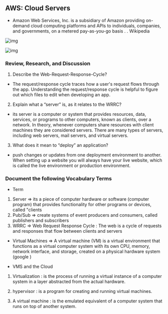 ##  AWS: Cloud Servers

- Amazon Web Services, Inc. is a subsidiary of Amazon providing on-demand cloud computing platforms and APIs to individuals, companies, and governments, on a metered pay-as-you-go basis . . Wikipedia

![img](https://lh3.googleusercontent.com/proxy/JgOc8LRbhbOfkeUjycMa5AwWYys8kOHLT5zpSsQBI5nAN2npsehOqndkKF3PIiChQmKfCo9gLIrAoDEMYr4iIHwC9IUTG6To4vtB6mn0NPxRrXI8fWB7ht9WRu-P5I5RbGjRybCOdkUgWggEAhg)

![img](https://datacenterfrontier.com/wp-content/uploads/2015/09/aws-custom-hardware.jpg)


### Review, Research, and Discussion 

1. Describe the Web-Request-Response-Cycle?
- The request/response cycle traces how a user's request flows through the app. Understanding the request/response cycle is helpful to figure out which files to edit when developing an app.

2. Explain what a “server” is, as it relates to the WRRC?
- its server is a computer or system that provides resources, data, services, or programs to other computers, known as clients, over a network. In theory, whenever computers share resources with client machines they are considered servers. There are many types of servers, including web servers, mail servers, and virtual servers.

3. What does it mean to “deploy” an application?
- push changes or updates from one deployment environment to another. When setting up a website you will always have your live website, which is called the live environment or production environment.


### Document the following Vocabulary Terms
- Term 
1. Server => its a piece of computer hardware or software (computer program) that provides functionality for other programs or devices, called "clients
2. Pub/Sub =>   create systems of event producers and consumers, called publishers and subscribers
3. WRRC => Web Request Response Cycle : The web is a cycle of requests and responses that flow between clients and servers 


- Virtual Machines => A virtual machine (VM) is a virtual environment that functions as a virtual computer system with its own CPU, memory, network interface, and storage, created on a physical hardware system (google )

- VMS and the Cloud 

1. Virtualization : is the process of running a virtual instance of a computer system in a layer abstracted from the actual hardware.

 2. hypervisor : is a program for creating and running virtual machines. 

3. A virtual machine : is the emulated equivalent of a computer system that runs on top of another system.